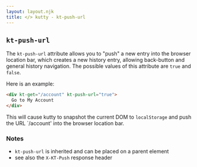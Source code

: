 ```yaml
---
layout: layout.njk
title: </> kutty - kt-push-url
---
```


## `kt-push-url`

The `kt-push-url` attribute allows you to "push" a new entry into the browser location bar, which creates
a new history entry, allowing back-button and general history navigation.  The possible values of this
attribute are `true` and `false`.

Here is an example:

```html
<div kt-get="/account" kt-push-url="true">
  Go to My Account
</div>
```

This will cause kutty to snapshot the current DOM to `localStorage` and push the URL `/account' into the browser 
location bar. 

### Notes

* `kt-push-url` is inherited and can be placed on a parent element
* see also the `X-KT-Push` response header

